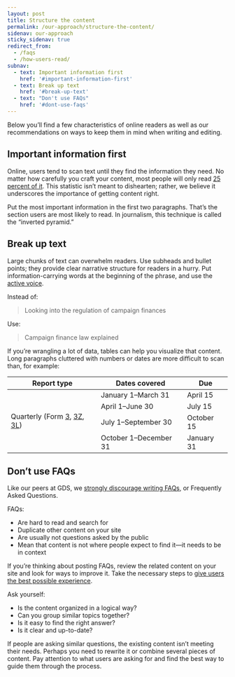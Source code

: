 ```yaml
---
layout: post
title: Structure the content
permalink: /our-approach/structure-the-content/
sidenav: our-approach
sticky_sidenav: true
redirect_from:
  - /faqs
  - /how-users-read/
subnav:
  - text: Important information first
    href: '#important-information-first'
  - text: Break up text
    href: '#break-up-text'
  - text: "Don't use FAQs"
    href: '#dont-use-faqs'
---
```


Below you’ll find a few characteristics of online readers as well as our recommendations on ways to keep them in mind when writing and editing.

## Important information first

Online, users tend to scan text until they find the information they need. No matter how carefully you craft your content, most people will only read [25 percent of it](https://www.nngroup.com/articles/website-reading/). This statistic isn’t meant to dishearten; rather, we believe it underscores the importance of getting content right.

Put the most important information in the first two paragraphs. That’s the section users are most likely to read. In journalism, this technique is called the “inverted pyramid.”

## Break up text

Large chunks of text can overwhelm readers. Use subheads and bullet points; they provide clear narrative structure for readers in a hurry. Put information-carrying words at the beginning of the phrase, and use the [active voice](https://pages.18f.gov/content-guide/active-voice/).

Instead of:

> Looking into the regulation of campaign finances

Use:

> Campaign finance law explained

If you’re wrangling a lot of data, tables can help you visualize that content. Long paragraphs cluttered with numbers or dates are more difficult to scan than, for example:

<table>
    <thead>
        <tr>
            <th>Report type</th>
            <th>Dates covered</th>
            <th>Due</th>
        </tr>
    </thead>
    <tbody>
        <tr>
            <td rowspan="4">Quarterly (Form <a href="http://www.fec.gov/pdf/forms/fecfrm3i.pdf">3</a>, <a href="http://www.fec.gov/pdf/forms/fecfrm3i.pdf#page=19">3Z</a>, <a href="http://www.fec.gov/pdf/forms/fecfrm3li.pdf">3L</a>)</td>
            <td>January 1–March 31</td>
            <td>April 15</td>
        </tr>
        <tr>
            <td>April 1–June 30</td>
            <td>July 15</td>
        </tr>
        <tr>
            <td>July 1–September 30</td>
            <td>October 15</td>
        </tr>
        <tr>
            <td>October 1–December 31</td>
            <td>January 31</td>
        </tr>
    </tbody>
</table>

## Don’t use FAQs

Like our peers at GDS, we [strongly discourage writing FAQs](https://www.gov.uk/guidance/content-design/writing-for-gov-uk#do-not-use-faqs), or Frequently Asked Questions.

FAQs:

* Are hard to read and search for
* Duplicate other content on your site
* Are usually not questions asked by the public
* Mean that content is not where people expect to find it—it needs to be in context

If you’re thinking about posting FAQs, review the related content on your site and look for ways to improve it. Take the necessary steps to [give users the best possible experience](http://alistapart.com/article/no-more-faqs-create-purposeful-information-for-a-more-effective-user-experi#section3).

Ask yourself:

* Is the content organized in a logical way?
* Can you group similar topics together?
* Is it easy to find the right answer?
* Is it clear and up-to-date?

If people are asking similar questions, the existing content isn’t meeting their needs. Perhaps you need to rewrite it or combine several pieces of content. Pay attention to what users are asking for and find the best way to guide them through the process.
